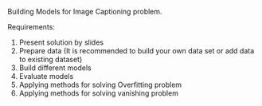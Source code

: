 Building Models for Image Captioning problem.

Requirements:
1. Present solution by slides
2. Prepare data (It is recommended to build your own data set or add data to existing dataset)
3. Build different models
4. Evaluate models
5. Applying methods for solving Overfitting problem 
6. Applying methods for solving vanishing problem